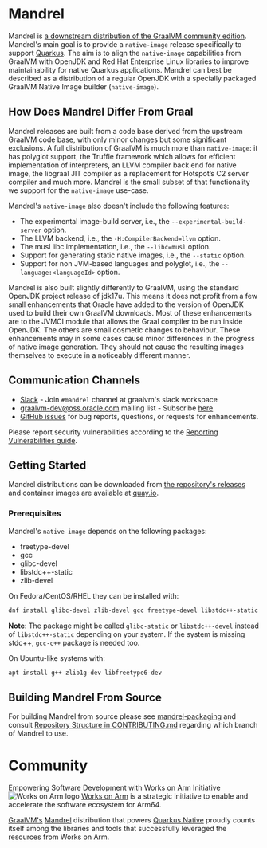 # Mandrel

Mandrel is [a downstream distribution of the GraalVM community edition](https://developers.redhat.com/blog/2020/06/05/mandrel-a-community-distribution-of-graalvm-for-the-red-hat-build-of-quarkus/).
Mandrel's main goal is to provide a `native-image` release specifically to support [Quarkus](https://quarkus.io).
The aim is to align the `native-image` capabilities from GraalVM with OpenJDK and Red Hat Enterprise Linux libraries to improve maintainability for native Quarkus applications.
Mandrel can best be described as a distribution of a regular OpenJDK with a specially packaged GraalVM Native Image builder (`native-image`).

## How Does Mandrel Differ From Graal

Mandrel releases are built from a code base derived from the upstream GraalVM code base, with only minor changes but some significant exclusions. 
A full distribution of GraalVM is much more than `native-image`: it has polyglot support, the Truffle framework which allows for efficient implementation of interpreters, an LLVM compiler back end for native image, the libgraal JIT compiler as a replacement for Hotspot’s C2 server compiler and much more.
Mandrel is the small subset of that functionality we support for the `native-image` use-case.

Mandrel's `native-image` also doesn't include the following features:
* The experimental image-build server, i.e., the `--experimental-build-server` option.
* The LLVM backend, i.e., the `-H:CompilerBackend=llvm` option.
* The musl libc implementation, i.e., the `--libc=musl` option.
* Support for generating static native images, i.e., the `--static` option.
* Support for non JVM-based languages and polyglot, i.e., the `--language:<languageId>` option.

Mandrel is also built slightly differently to GraalVM, using the standard OpenJDK project release of jdk17u.
This means it does not profit from a few small enhancements that Oracle have added to the version of OpenJDK used to build their own GraalVM downloads.
Most of these enhancements are to the JVMCI module that allows the Graal compiler to be run inside OpenJDK.
The others are small cosmetic changes to behaviour.
These enhancements may in some cases cause minor differences in the progress of native image generation.
They should not cause the resulting images themselves to execute in a noticeably different manner.

## Communication Channels

* [Slack](https://www.graalvm.org/slack-invitation) - Join `#mandrel` channel at graalvm's slack workspace
* [graalvm-dev@oss.oracle.com](mailto:graalvm-dev@oss.oracle.com?subject=[MANDREL]) mailing list - Subscribe [here](https://oss.oracle.com/mailman/listinfo/graalvm-dev)
* [GitHub issues](https://github.com/graalvm/mandrel/issues) for bug reports, questions, or requests for enhancements.

Please report security vulnerabilities according to the [Reporting Vulnerabilities guide](https://www.oracle.com/corporate/security-practices/assurance/vulnerability/reporting.html).

## Getting Started

Mandrel distributions can be downloaded from [the repository's releases](https://github.com/graalvm/mandrel/releases)
and container images are available at [quay.io](https://quay.io/repository/quarkus/ubi-quarkus-mandrel-builder-image?tag=latest&tab=tags).

### Prerequisites

Mandrel's `native-image` depends on the following packages:
* freetype-devel
* gcc
* glibc-devel
* libstdc++-static
* zlib-devel

On Fedora/CentOS/RHEL they can be installed with:
```bash
dnf install glibc-devel zlib-devel gcc freetype-devel libstdc++-static
```

**Note**: The package might be called `glibc-static` or `libstdc++-devel` instead of `libstdc++-static` depending on your system.
If the system is missing stdc++, `gcc-c++` package is needed too.

On Ubuntu-like systems with:
```bash
apt install g++ zlib1g-dev libfreetype6-dev
```

## Building Mandrel From Source

For building Mandrel from source please see [mandrel-packaging](https://github.com/graalvm/mandrel-packaging)
and consult [Repository Structure in CONTRIBUTING.md](CONTRIBUTING.md#repository-structure) regarding which branch of Mandrel to use.

# Community
Empowering Software Development with Works on Arm Initiative
![Works on Arm logo](img/works_on_arm_900x77.png)
[Works on Arm](https://www.arm.com/solutions/infrastructure/works-on-arm) is a strategic initiative to enable and accelerate the
software ecosystem for Arm64.

[GraalVM's](https://www.graalvm.org/) [Mandrel](https://github.com/graalvm/mandrel) distribution that
powers [Quarkus Native](https://quarkus.io/guides/building-native-image) proudly counts itself among the libraries and
tools that successfully leveraged the resources from Works on Arm.
